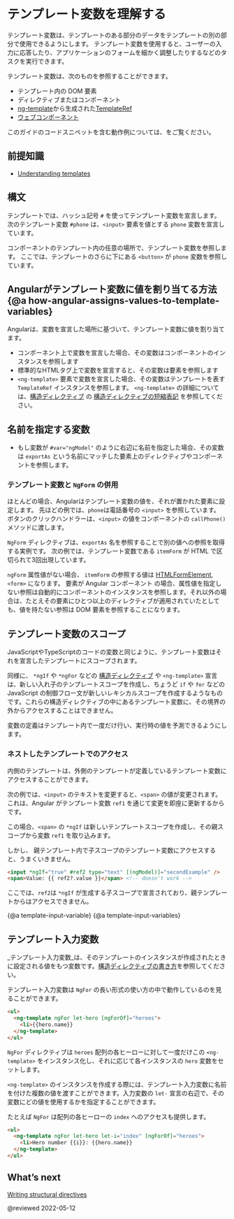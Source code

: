 # テンプレート変数を理解する

テンプレート変数は、テンプレートのある部分のデータをテンプレートの別の部分で使用できるようにします。
テンプレート変数を使用すると、ユーザーの入力に応答したり、アプリケーションのフォームを細かく調整したりするなどのタスクを実行できます。

テンプレート変数は、次のものを参照することができます。

* テンプレート内の DOM 要素
* ディレクティブまたはコンポーネント
* [ng-template](api/core/ng-template)から生成された[TemplateRef](api/core/TemplateRef)
* <a href="https://developer.mozilla.org/ja/docs/Web/Web_Components" title="MDN: Web Components">ウェブコンポーネント</a>

<div class="alert is-helpful">

このガイドのコードスニペットを含む動作例については、<live-example></live-example>をご覧ください。

</div>

## 前提知識

* [Understanding templates](guide/template-overview)

## 構文

テンプレートでは、ハッシュ記号 `#` を使ってテンプレート変数を宣言します。
次のテンプレート変数 `#phone` は、`<input>` 要素を値とする `phone` 変数を宣言しています。

<code-example path="template-reference-variables/src/app/app.component.html" region="ref-var" header="src/app/app.component.html"></code-example>

コンポーネントのテンプレート内の任意の場所で、テンプレート変数を参照します。
ここでは、テンプレートのさらに下にある `<button>` が `phone` 変数を参照しています。

<code-example path="template-reference-variables/src/app/app.component.html" region="ref-phone" header="src/app/app.component.html"></code-example>

## Angularがテンプレート変数に値を割り当てる方法 {@a how-angular-assigns-values-to-template-variables}

Angularは、変数を宣言した場所に基づいて、テンプレート変数に値を割り当てます。

* コンポーネント上で変数を宣言した場合、その変数はコンポーネントのインスタンスを参照します
* 標準的なHTMLタグ上で変数を宣言すると、その変数は要素を参照します
* `<ng-template>` 要素で変数を宣言した場合、その変数はテンプレートを表す `TemplateRef` インスタンスを参照します。
  `<ng-template>` の詳細については、[構造ディレクティブ](guide/structural-directives) の [構造ディレクティブの短縮表記](guide/structural-directives#asterisk) を参照してください。

## 名前を指定する変数

* もし変数が `#var="ngModel"` のように右辺に名前を指定した場合、その変数は `exportAs` という名前にマッチした要素上のディレクティブやコンポーネントを参照します。
<!-- What does the second half of this mean?^^ Can we explain this more fully? Could I see a working example? -kw -->

### テンプレート変数と `NgForm` の併用

ほとんどの場合、Angularはテンプレート変数の値を、それが置かれた要素に設定します。
先ほどの例では、`phone`は電話番号の `<input>` を参照しています。
ボタンのクリックハンドラーは、`<input>` の値をコンポーネントの `callPhone()` メソッドに渡します。

`NgForm` ディレクティブは、`exportAs` 名を参照することで別の値への参照を取得する実例です。
次の例では、テンプレート変数である `itemForm` が HTML で区切られて3回出現しています。

<code-example path="template-reference-variables/src/app/app.component.html" region="ngForm" header="src/app/hero-form.component.html"></code-example>

`ngForm` 属性値がない場合、 `itemForm` の参照する値は
[HTMLFormElement](https://developer.mozilla.org/ja/docs/Web/API/HTMLFormElement), `<form>` になります。
要素が Angular コンポーネント の場合、属性値を指定しない参照は自動的にコンポーネントのインスタンスを参照します。それ以外の場合は、たとえその要素にひとつ以上のディレクティブが適用されていたとしても、値を持たない参照は DOM 要素を参照することになります。
<!-- What is the train of thought from talking about a form element to the difference between a component and a directive? Why is the component directive conversation relevant here?  -kw I agree -alex -->

## テンプレート変数のスコープ

JavaScriptやTypeScriptのコードの変数と同じように、テンプレート変数はそれを宣言したテンプレートにスコープされます。

同様に、 `*ngIf` や `*ngFor` などの [構造ディレクティブ](guide/build-in-directives) や `<ng-template>` 宣言は、新しい入れ子のテンプレートスコープを作成し、ちょうど `if` や `for` などの JavaScript の制御フロー文が新しいレキシカルスコープを作成するようなものです。これらの構造ディレクティブの中にあるテンプレート変数に、その境界の外からアクセスすることはできません。

<div class="alert is-helpful">

変数の定義はテンプレート内で一度だけ行い、実行時の値を予測できるようにします。

</div>

### ネストしたテンプレートでのアクセス

内側のテンプレートは、外側のテンプレートが定義しているテンプレート変数にアクセスすることができます。

次の例では、`<input>` のテキストを変更すると、`<span>` の値が変更されます。これは、Angular がテンプレート変数 `ref1` を通じて変更を即座に更新するからです。

<code-example path="template-reference-variables/src/app/app.component.html" region="template-ref-vars-scope1" header="src/app/app.component.html"></code-example>

この場合、`<span>` の `*ngIf` は新しいテンプレートスコープを作成し、その親スコープから変数 `ref1` を取り込みます。

しかし、 親テンプレート内で子スコープのテンプレート変数にアクセスすると、うまくいきません。

```html
<input *ngIf="true" #ref2 type="text" [(ngModel)]="secondExample" />
<span>Value: {{ ref2?.value }}</span> <!-- doesn't work -->
```

ここでは、`ref2`は `*ngIf` が生成する子スコープで宣言されており、親テンプレートからはアクセスできません。

{@a template-input-variable}
{@a template-input-variables}
## テンプレート入力変数

_テンプレート入力変数_は、そのテンプレートのインスタンスが作成されたときに設定される値をもつ変数です。[構造ディレクティブの書き方](https://angular.io/guide/structural-directives)を参照してください。

テンプレート入力変数は `NgFor` の長い形式の使い方の中で動作しているのを見ることができます。

```html
<ul>
  <ng-template ngFor let-hero [ngForOf]="heroes">
    <li>{{hero.name}}
  </ng-template>
</ul>
```

`NgFor` ディレクティブは `heroes` 配列の各ヒーローに対して一度だけこの `<ng-template>` をインスタンス化し、それに応じて各インスタンスの `hero` 変数をセットします。

`<ng-template>` のインスタンスを作成する際には、テンプレート入力変数に名前を付けた複数の値を渡すことができます。入力変数の `let-` 宣言の右辺で、その変数にどの値を使用するかを指定することができます。

たとえば `NgFor` は配列の各ヒーローの `index` へのアクセスも提供します。

```html
<ul>
  <ng-template ngFor let-hero let-i="index" [ngForOf]="heroes">
    <li>Hero number {{i}}: {{hero.name}}
  </ng-template>
</ul>
```

## What’s next

[Writing structural directives](https://angular.io/guide/structural-directives)

@reviewed 2022-05-12
